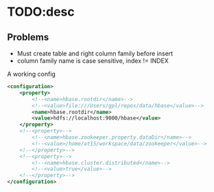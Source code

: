 # TODO:desc

## Problems

- Must create table and right column family before insert
- column family name is case sensitive, index != INDEX

A working config

````xml
<configuration>
    <property>
        <!--<name>hbase.rootdir</name>-->
        <!--<value>file:///Users/gpl/repos/data/hbase</value>-->
        <name>hbase.rootdir</name>
        <value>hdfs://localhost:9000/hbase</value>
    </property>
    <!--<property>-->
        <!--<name>hbase.zookeeper.property.dataDir</name>-->
        <!--<value>/home/at15/workspace/data/zookeeper</value>-->
    <!--</property>-->
    <!--<property>-->
        <!--<name>hbase.cluster.distributed</name>-->
        <!--<value>true</value>-->
    <!--</property>-->
</configuration>

````